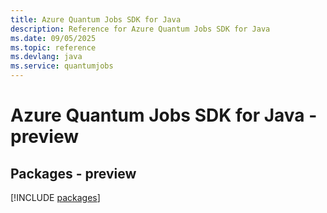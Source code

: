 ```yaml
---
title: Azure Quantum Jobs SDK for Java
description: Reference for Azure Quantum Jobs SDK for Java
ms.date: 09/05/2025
ms.topic: reference
ms.devlang: java
ms.service: quantumjobs
---
```

# Azure Quantum Jobs SDK for Java - preview
## Packages - preview
[!INCLUDE [packages](quantum-jobs-index.md)]